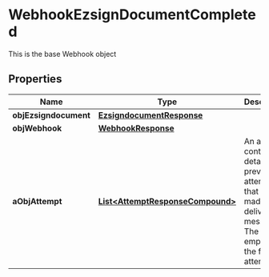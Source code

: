 

# WebhookEzsignDocumentCompleted

This is the base Webhook object

## Properties

| Name | Type | Description | Notes |
|------------ | ------------- | ------------- | -------------|
|**objEzsigndocument** | [**EzsigndocumentResponse**](EzsigndocumentResponse.md) |  |  |
|**objWebhook** | [**WebhookResponse**](WebhookResponse.md) |  |  |
|**aObjAttempt** | [**List&lt;AttemptResponseCompound&gt;**](AttemptResponseCompound.md) | An array containing details of previous attempts that were made to deliver the message. The array is empty if it&#39;s the first attempt. |  |



